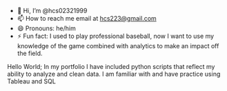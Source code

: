 - 👋 Hi, I’m @hcs02321999
- 📫 How to reach me email at hcs223@gmail.com
- 😄 Pronouns: he/him
- ⚡ Fun fact: I used to play professional baseball, now I want to use my knowledge of the game combined with analytics to make an impact off the field.

<!---
hcs02321999/hcs02321999 is a ✨ special ✨ repository because its `README.md` (this file) appears on your GitHub profile.
You can click the Preview link to take a look at your changes.
--->
Hello World;
In my portfolio I have included python scripts that reflect my ability to analyze and clean data. 
I am familiar with and have practice using Tableau and SQL 


